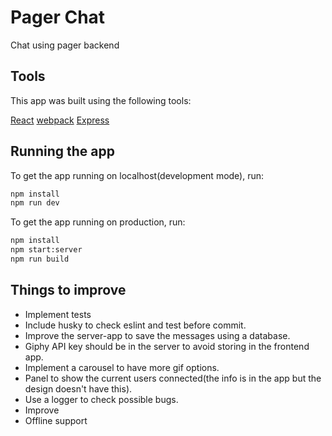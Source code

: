 # Pager Chat
Chat using pager backend

## Tools
This app was built using the following tools:

[React](https://reactjs.org/)
[webpack](https://webpack.js.org/)
[Express](https://expressjs.com/)

## Running the app

To get the app running on localhost(development mode), run:

```bash
npm install
npm run dev
```

To get the app running on production, run:
```bash
npm install
npm start:server
npm run build
```

## Things to improve
- Implement tests
- Include husky to check eslint and test before commit.
- Improve the server-app to save the messages using a database.
- Giphy API key should be in the server to avoid storing in the frontend app.
- Implement a carousel to have more gif options.
- Panel to show the current users connected(the info is in the app but the design doesn't have this).
- Use a logger to check possible bugs.
- Improve
- Offline support
